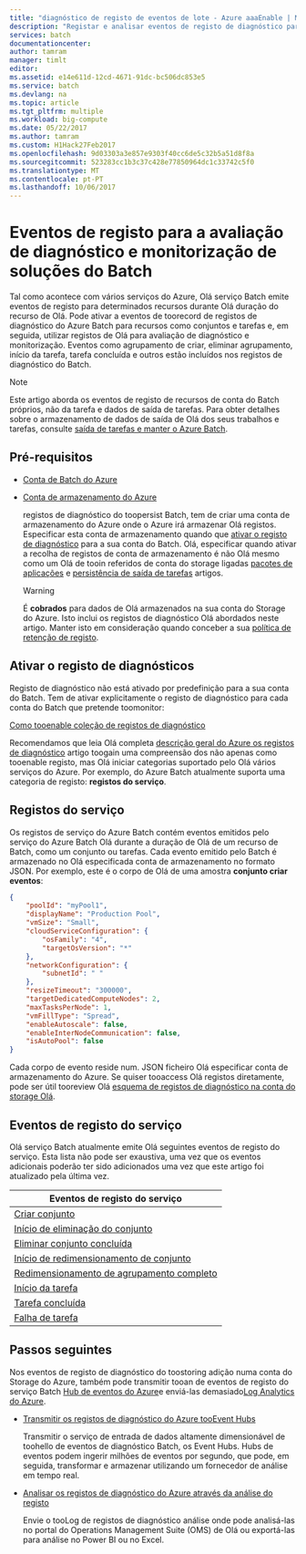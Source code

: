 ```yaml
---
title: "diagnóstico de registo de eventos de lote - Azure aaaEnable | Microsoft Docs"
description: "Registar e analisar eventos de registo de diagnóstico para recursos da conta do Azure Batch, como conjuntos e tarefas."
services: batch
documentationcenter: 
author: tamram
manager: timlt
editor: 
ms.assetid: e14e611d-12cd-4671-91dc-bc506dc853e5
ms.service: batch
ms.devlang: na
ms.topic: article
ms.tgt_pltfrm: multiple
ms.workload: big-compute
ms.date: 05/22/2017
ms.author: tamram
ms.custom: H1Hack27Feb2017
ms.openlocfilehash: 9d03303a3e857e9303f40cc6de5c32b5a51d8f8a
ms.sourcegitcommit: 523283cc1b3c37c428e77850964dc1c33742c5f0
ms.translationtype: MT
ms.contentlocale: pt-PT
ms.lasthandoff: 10/06/2017
---
```

# <a name="log-events-for-diagnostic-evaluation-and-monitoring-of-batch-solutions"></a>Eventos de registo para a avaliação de diagnóstico e monitorização de soluções do Batch

Tal como acontece com vários serviços do Azure, Olá serviço Batch emite eventos de registo para determinados recursos durante Olá duração do recurso de Olá. Pode ativar a eventos de toorecord de registos de diagnóstico do Azure Batch para recursos como conjuntos e tarefas e, em seguida, utilizar registos de Olá para avaliação de diagnóstico e monitorização. Eventos como agrupamento de criar, eliminar agrupamento, início da tarefa, tarefa concluída e outros estão incluídos nos registos de diagnóstico do Batch.

> [!NOTE]
> Este artigo aborda os eventos de registo de recursos de conta do Batch próprios, não da tarefa e dados de saída de tarefas. Para obter detalhes sobre o armazenamento de dados de saída de Olá dos seus trabalhos e tarefas, consulte [saída de tarefas e manter o Azure Batch](batch-task-output.md).
> 
> 

## <a name="prerequisites"></a>Pré-requisitos
* [Conta de Batch do Azure](batch-account-create-portal.md)
* [Conta de armazenamento do Azure](../storage/common/storage-create-storage-account.md#create-a-storage-account)
  
  registos de diagnóstico do toopersist Batch, tem de criar uma conta de armazenamento do Azure onde o Azure irá armazenar Olá registos. Especificar esta conta de armazenamento quando que [ativar o registo de diagnóstico](#enable-diagnostic-logging) para a sua conta do Batch. Olá, especificar quando ativar a recolha de registos de conta de armazenamento é não Olá mesmo como um Olá de tooin referidos de conta do storage ligadas [pacotes de aplicações](batch-application-packages.md) e [persistência de saída de tarefas](batch-task-output.md) artigos.
  
  > [!WARNING]
  > É **cobrados** para dados de Olá armazenados na sua conta do Storage do Azure. Isto inclui os registos de diagnóstico Olá abordados neste artigo. Manter isto em consideração quando conceber a sua [política de retenção de registo](../monitoring-and-diagnostics/monitoring-archive-diagnostic-logs.md).
  > 
  > 

## <a name="enable-diagnostic-logging"></a>Ativar o registo de diagnósticos
Registo de diagnóstico não está ativado por predefinição para a sua conta do Batch. Tem de ativar explicitamente o registo de diagnóstico para cada conta do Batch que pretende toomonitor:

[Como tooenable coleção de registos de diagnóstico](../monitoring-and-diagnostics/monitoring-overview-of-diagnostic-logs.md#how-to-enable-collection-of-resource-diagnostic-logs)

Recomendamos que leia Olá completa [descrição geral do Azure os registos de diagnóstico](../monitoring-and-diagnostics/monitoring-overview-of-diagnostic-logs.md) artigo toogain uma compreensão dos não apenas como tooenable registo, mas Olá iniciar categorias suportado pelo Olá vários serviços do Azure. Por exemplo, do Azure Batch atualmente suporta uma categoria de registo: **registos do serviço**.

## <a name="service-logs"></a>Registos do serviço
Os registos de serviço do Azure Batch contém eventos emitidos pelo serviço do Azure Batch Olá durante a duração de Olá de um recurso de Batch, como um conjunto ou tarefas. Cada evento emitido pelo Batch é armazenado no Olá especificada conta de armazenamento no formato JSON. Por exemplo, este é o corpo de Olá de uma amostra **conjunto criar eventos**:

```json
{
    "poolId": "myPool1",
    "displayName": "Production Pool",
    "vmSize": "Small",
    "cloudServiceConfiguration": {
        "osFamily": "4",
        "targetOsVersion": "*"
    },
    "networkConfiguration": {
        "subnetId": " "
    },
    "resizeTimeout": "300000",
    "targetDedicatedComputeNodes": 2,
    "maxTasksPerNode": 1,
    "vmFillType": "Spread",
    "enableAutoscale": false,
    "enableInterNodeCommunication": false,
    "isAutoPool": false
}
```

Cada corpo de evento reside num. JSON ficheiro Olá especificar conta de armazenamento do Azure. Se quiser tooaccess Olá registos diretamente, pode ser útil tooreview Olá [esquema de registos de diagnóstico na conta do storage Olá](../monitoring-and-diagnostics/monitoring-archive-diagnostic-logs.md#schema-of-diagnostic-logs-in-the-storage-account).

## <a name="service-log-events"></a>Eventos de registo do serviço
Olá serviço Batch atualmente emite Olá seguintes eventos de registo do serviço. Esta lista não pode ser exaustiva, uma vez que os eventos adicionais poderão ter sido adicionados uma vez que este artigo foi atualizado pela última vez.

| **Eventos de registo do serviço** |
| --- |
| [Criar conjunto][pool_create] |
| [Início de eliminação do conjunto][pool_delete_start] |
| [Eliminar conjunto concluída][pool_delete_complete] |
| [Início de redimensionamento de conjunto][pool_resize_start] |
| [Redimensionamento de agrupamento completo][pool_resize_complete] |
| [Início da tarefa][task_start] |
| [Tarefa concluída][task_complete] |
| [Falha de tarefa][task_fail] |

## <a name="next-steps"></a>Passos seguintes
Nos eventos de registo de diagnóstico do toostoring adição numa conta do Storage do Azure, também pode transmitir tooan de eventos de registo do serviço Batch [Hub de eventos do Azure](../event-hubs/event-hubs-what-is-event-hubs.md)e enviá-las demasiado[Log Analytics do Azure](../log-analytics/log-analytics-overview.md).

* [Transmitir os registos de diagnóstico do Azure tooEvent Hubs](../monitoring-and-diagnostics/monitoring-stream-diagnostic-logs-to-event-hubs.md)
  
  Transmitir o serviço de entrada de dados altamente dimensionável de toohello de eventos de diagnóstico Batch, os Event Hubs. Hubs de eventos podem ingerir milhões de eventos por segundo, que pode, em seguida, transformar e armazenar utilizando um fornecedor de análise em tempo real.
* [Analisar os registos de diagnóstico do Azure através da análise do registo](../log-analytics/log-analytics-azure-storage.md)
  
  Envie o tooLog de registos de diagnóstico análise onde pode analisá-las no portal do Operations Management Suite (OMS) de Olá ou exportá-las para análise no Power BI ou no Excel.

[pool_create]: https://msdn.microsoft.com/library/azure/mt743615.aspx
[pool_delete_start]: https://msdn.microsoft.com/library/azure/mt743610.aspx
[pool_delete_complete]: https://msdn.microsoft.com/library/azure/mt743618.aspx
[pool_resize_start]: https://msdn.microsoft.com/library/azure/mt743609.aspx
[pool_resize_complete]: https://msdn.microsoft.com/library/azure/mt743608.aspx
[task_start]: https://msdn.microsoft.com/library/azure/mt743616.aspx
[task_complete]: https://msdn.microsoft.com/library/azure/mt743612.aspx
[task_fail]: https://msdn.microsoft.com/library/azure/mt743607.aspx
